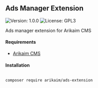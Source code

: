 ## Ads Manager Extension
![Version: 1.0.0](https://img.shields.io/github/release/arikaim/ads-extension.svg)
![License: GPL3](https://img.shields.io/badge/License-GPLv3-blue.svg)

Ads manager extension for Arikaim CMS

#### Requirements 
  * [Arikaim CMS](https://github.com/arikaim/arikaim)
  

#### Installation

```sh

composer require arikaim/ads-extension

```
